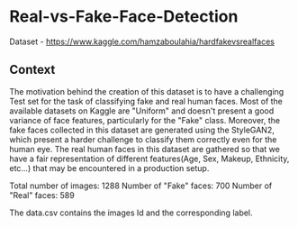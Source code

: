 # Real-vs-Fake-Face-Detection

Dataset - https://www.kaggle.com/hamzaboulahia/hardfakevsrealfaces

## Context
The motivation behind the creation of this dataset is to have a challenging Test set for the task of classifying fake and real human faces. Most of the available datasets on Kaggle are "Uniform" and doesn't present a good variance of face features, particularly for the "Fake" class. Moreover, the fake faces collected in this dataset are generated using the StyleGAN2, which present a harder challenge to classify them correctly even for the human eye. The real human faces in this dataset are gathered so that we have a fair representation of different features(Age, Sex, Makeup, Ethnicity, etc…) that may be encountered in a production setup.

Total number of images: 1288
Number of "Fake" faces: 700
Number of "Real" faces: 589

The data.csv contains the images Id and the corresponding label.

